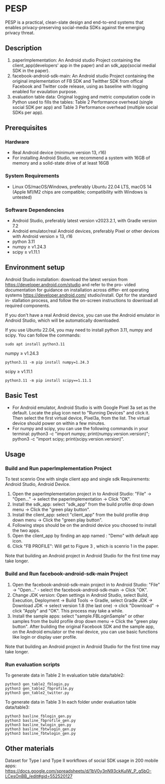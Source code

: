 # PESP
PESP is a practical, clean-slate design and end-to-end systems that enables
privacy-preserving social-media SDKs against the emerging
privacy threat. 

## Description
1. paperImplementation: An Android studio Project containing the client_app(developers' app in the paper) and an sdk_app(social medial SDK in the paper).
2. facebook-android-sdk-main: An Android studio Project containing the original implementation of FB SDK and Twitther SDK from offical Facebook and Twitter code release, using as baseline with logging enabled for evaulation purpose.
3. evaluation table data: Original logging and metric computation code in Python used to fills the tables: Table 2 Performance overhead (single social SDK per app) and Table 3 Performance overhead (multiple social SDKs per app).

## Prerequisites 
### Hardware
- Real Android device (minimum version 13, r16)
- For installing Android Studio,
we recommend a system with 16GB of memory and a
solid-state drive of at least 16GB
### System Requirements
- Linux OS/macOS/Windows, preferably Ubuntu 22.04
LTS, macOS 14 (Apple M1/M2 chips are compatible; compatibility with Windows is untested)
### Software Dependencies
- Android Studio, preferably latest version v2023.2.1, with Gradle version 7.2
- Android emulator/real Android devices, preferably Pixel or other devices with Android version ≥ 13, r16
- python 3.11
- numpy ≥ v1.24.3
- scipy ≥ v1.11.1
## Environment setup
Android Studio installation: download the latest version from https://developer.android.com/studio and refer to the pro-
vided documentation for guidance on installation across differ-
ent operating systems https://developer.android.com/
studio/install. Opt for the standard in-
stallation process, and follow the on-screen instructions to
download all required components.

If you don't have a real Android device, you can use the Android emulator in Android Studio, which will be automatically downloaded.

If you use Ubuntu 22.04, you may need to install python 3.11,  numpy and scipy. You can follow the commands:
```
sudo apt install python3.11
```
numpy ≥ v1.24.3
```
python3.11 -m pip install numpy=1.24.3
```

scipy ≥ v1.11.1
```
python3.11 -m pip install scipy==1.11.1
```

## Basic Test
- For Android emulator, Android Studio is with Google Pixel 3a set as the default. Locate the plug icon next to "Running Devices" and click it. Then select the first virtual device, Pixel3a, from the list. The virtual device should power on within a few minutes.
- For numpy and scipy, you can use the following commands in your terminal:
python3 -c "import numpy; print(numpy.version.version)"; python3 -c "import scipy; print(scipy.version.version)".

## Usage 
### Build and Run paperImplementation Project
To test scenrio One with single client app and single sdk
Requirements: Android Studio, Android Device.
1. Open the paperImplementation project in to Android Studio: "File" -> "Open..." -> select the paperImplementation -> Click "OK".
2. Install the sdk_app: select "sdk_app" from the build profile drop down menu -> Click the "green play button".
3. Install the client_app: select "client_app" from the build profile drop down menu -> Click the "green play button".
4. Following steps should be on the android device you choosed to install the two apps.
5. Open the client_app by finding an app named : "Demo" with default  app icon.
6. Click "FB PROFILE": Will get to Figure 3 , which is scenrio 1 in the paper. 

Note that building an Android project in Android Studio for the first time may take longer.

### Build and Run facebook-android-sdk-main Project
1. Open the facebook-android-sdk-main project in to Android Studio: "File" -> "Open..." - select the facebook-android-sdk-main -> Click "OK".
2. Change JDK version: Open settings in Android Studio, select Build, Execution, Deployment -> Build Tools -> Gradle, select Gradle JDK -> Download JDK -> select version 1.8 (the last one) -> click "Download" -> click "Apply" and "OK". This process may take a while.
3. Install the sample apps: select "sample.FBLoginSample" or other samples from the build profile drop down menu -> Click the "green play button". After building the original Facebook SDK and the sample app, on the Android emulator or the real device, you can use basic functions like login or display user profile.

Note that building an Android project in Android Studio for the first time may take longer.

### Run evaluation scripts

To generate data in Table 2
 In evaluation table data/table2: 

    python3 gen_table2_fblogin.py
    python3 gen_table2_fbprofile.py
    python3 gen_table2_twitter.py

To generate data in Table 3
 In each folder under evaluation table data/table3: 

    python3 basline_fblogin_gen.py
    python3 basline_fbprofile_gen.py
    python3 basline_twlogin_gen.py
    python3 basline_fbtwlogin_gen.py
    python3 basline_fbtwlogin_gen.py

## Other materials
Dataset for Type I and Type II workflows of social SDK usage in 200 mobile apps: https://docs.google.com/spreadsheets/d/1bV0y3nN93ckKuIW_P_g5bO-LCesOnBB_/edit#gid=552520127